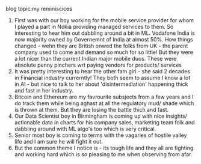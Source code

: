 blog topic:my reminiscices
1. First was with our boy working for the mobile service provider for whom I played a part in Nokia providing managed services to them. So interesting to hear him out dabbling around a bit in ML. Vodafone India is now majority owned by Governemnt of India at almost 50%. How things changed - wehn they are British onwed the folks from UK - the parent company used to come and demand so much for so little! But they were a lot nicer than the current Indian major mobile duos. These were absolute penny pinchers wrt paying vendors for products/ services
2. It was pretty interesting to hear the other fam girl - she said 2 decades in Financial industry currerntly! They both seem to assume I know a lot in AI - but nice to talk to her about 'disintermediation' happening thick and fast in her industry.
3. Bitcoin and Ethereum are my favrourite subsjects from a few years and I do track them while being aghast at  all the regulatory mud/ shade which is thrown at them. But they are losing the battle thich and fast.
4. Our Data Scientist boy in Birmingham is coming up with nice insights/ actionable data in charts for his company sales, marketing team folk and dabbling around with ML algo's too which is very critical. 
5. Senior most boy is coming to terms with the vagaries of hostile valley life and I am sure he will fight it out.
6. But the common theme I notice is - its tough life and they all are fighting and working hard which is so pleasing to me when observing from afar.



